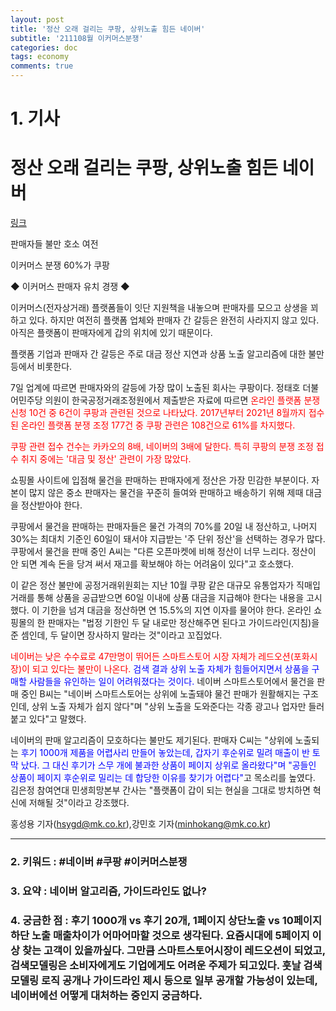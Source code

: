 ```yaml
---
layout: post
title: '정산 오래 걸리는 쿠팡, 상위노출 힘든 네이버'
subtitle: '211108월 이커머스분쟁'
categories: doc
tags: economy
comments: true
---
```


# 1. 기사
정산 오래 걸리는 쿠팡, 상위노출 힘든 네이버
==========
[링크](https://news.naver.com/main/read.naver?mode=LPOD&mid=sec&oid=009&aid=0004875446)

판매자들 불만 호소 여전   

이커머스 분쟁 60%가 쿠팡   

◆ 이커머스 판매자 유치 경쟁 ◆   

이커머스(전자상거래) 플랫폼들이 잇단 지원책을 내놓으며 판매자를 모으고 상생을 꾀하고 있다. 하지만 여전히 플랫폼 업체와 판매자 간 갈등은 완전히 사라지지 않고 있다. 아직은 플랫폼이 판매자에게 갑의 위치에 있기 때문이다.   

플랫폼 기업과 판매자 간 갈등은 주로 대금 정산 지연과 상품 노출 알고리즘에 대한 불만 등에서 비롯한다.   

7일 업계에 따르면 판매자와의 갈등에 가장 많이 노출된 회사는 쿠팡이다. 정태호 더불어민주당 의원이 한국공정거래조정원에서 제출받은 자료에 따르면 <span style="color:red">온라인 플랫폼 분쟁 신청 10건 중 6건이 쿠팡과 관련된 것으로 나타났다. 2017년부터 2021년 8월까지 접수된 온라인 플랫폼 분쟁 조정 177건 중 쿠팡 관련은 108건으로 61%를 차지했다.</span>   

<span style="color:red">쿠팡 관련 접수 건수는 카카오의 8배, 네이버의 3배에 달한다. 특히 쿠팡의 분쟁 조정 접수 취지 중에는 '대금 및 정산' 관련이 가장 많았다.</span>   

쇼핑몰 사이트에 입점해 물건을 판매하는 판매자에게 정산은 가장 민감한 부분이다. 자본이 많지 않은 중소 판매자는 물건을 꾸준히 들여와 판매하고 배송하기 위해 제때 대금을 정산받아야 한다.   

쿠팡에서 물건을 판매하는 판매자들은 물건 가격의 70%를 20일 내 정산하고, 나머지 30%는 최대치 기준인 60일이 돼서야 지급받는 '주 단위 정산'을 선택하는 경우가 많다. 쿠팡에서 물건을 판매 중인 A씨는 "다른 오픈마켓에 비해 정산이 너무 느리다. 정산이 안 되면 계속 돈을 당겨 써서 재고를 확보해야 하는 어려움이 있다"고 호소했다.   

이 같은 정산 불만에 공정거래위원회는 지난 10월 쿠팡 같은 대규모 유통업자가 직매입 거래를 통해 상품을 공급받으면 60일 이내에 상품 대금을 지급해야 한다는 내용을 고시했다. 이 기한을 넘겨 대금을 정산하면 연 15.5%의 지연 이자를 물어야 한다. 온라인 쇼핑몰의 한 판매자는 "법정 기한인 두 달 내로만 정산해주면 된다고 가이드라인(지침)을 준 셈인데, 두 달이면 장사하지 말라는 것"이라고 꼬집었다.   

<span style="color:red">네이버는 낮은 수수료로 47만명이 뛰어든 스마트스토어 시장 자체가 레드오션(포화시장)이 되고 있다는 불만이 나온다.</span> <span style="color:blue">검색 결과 상위 노출 자체가 힘들어지면서 상품을 구매할 사람들을 유인하는 일이 어려워졌다는 것이다.</span> 네이버 스마트스토어에서 물건을 판매 중인 B씨는 "네이버 스마트스토어는 상위에 노출돼야 물건 판매가 원활해지는 구조인데, 상위 노출 자체가 쉽지 않다"며 "상위 노출을 도와준다는 각종 광고나 업자만 들러붙고 있다"고 말했다.   

네이버의 판매 알고리즘이 모호하다는 불만도 제기된다. 판매자 C씨는 "상위에 노출되는 <span style="color:blue">후기 1000개 제품을 어렵사리 만들어 놓았는데, 갑자기 후순위로 밀려 매출이 반 토막 났다. 그 대신 후기가 스무 개에 불과한 상품이 페이지 상위로 올라왔다"며 "공들인 상품이 페이지 후순위로 밀리는 데 합당한 이유를 찾기가 어렵다"</span>고 목소리를 높였다. 김은정 참여연대 민생희망본부 간사는 "플랫폼이 갑이 되는 현실을 그대로 방치하면 혁신에 저해될 것"이라고 강조했다.   

홍성용 기자(hsygd@mk.co.kr),강민호 기자(minhokang@mk.co.kr)   
* * *

### 2. 키워드 : \#네이버 \#쿠팡 \#이커머스분쟁
### 3. 요약 : 네이버 알고리즘, 가이드라인도 없나?
### 4. 궁금한 점 : 후기 1000개 vs 후기 20개, 1페이지 상단노출 vs 10페이지 하단 노출 매출차이가 어마어마할 것으로 생각된다. 요즘시대에 5페이지 이상 찾는 고객이 있을까싶다. 그만큼 스마트스토어시장이 레드오션이 되었고, 검색모델링은 소비자에게도 기업에게도 어려운 주제가 되고있다. 훗날 검색모델링 로직 공개나 가이드라인 제시 등으로 일부 공개할 가능성이 있는데, 네이버에선 어떻게 대처하는 중인지 궁금하다.
